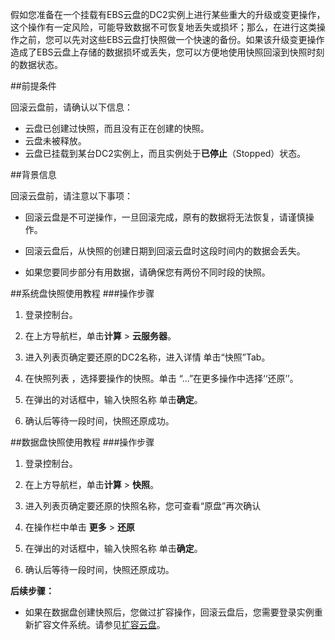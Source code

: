 假如您准备在一个挂载有EBS云盘的DC2实例上进行某些重大的升级或变更操作，这个操作有一定风险，可能导致数据不可恢复地丢失或损坏；那么，在进行这类操作之前，您可以先对这些EBS云盘打快照做一个快速的备份。如果该升级变更操作造成了EBS云盘上存储的数据损坏或丢失，您可以方便地使用快照回滚到快照时刻的数据状态。

##前提条件

回滚云盘前，请确认以下信息：

- 云盘已创建过快照，而且没有正在创建的快照。
- 云盘未被释放。
- 云盘已挂载到某台DC2实例上，而且实例处于**已停止**（Stopped）状态。

##背景信息

回滚云盘前，请注意以下事项：

- 回滚云盘是不可逆操作，一旦回滚完成，原有的数据将无法恢复，请谨慎操作。

- 回滚云盘后，从快照的创建日期到回滚云盘时这段时间内的数据会丢失。

- 如果您要同步部分有用数据，请确保您有两份不同时段的快照。


##系统盘快照使用教程
###操作步骤
1. 登录控制台。

2. 在上方导航栏，单击**计算**  > **云服务器**。

3. 进入列表页确定要还原的DC2名称，进入详情 单击“快照”Tab。

4. 在快照列表 ，选择要操作的快照。单击 “...”在更多操作中选择‘‘还原’’。 

5. 在弹出的对话框中，输入快照名称 单击**确定**。

6. 确认后等待一段时间，快照还原成功。

##数据盘快照使用教程
###操作步骤
1. 登录控制台。

2. 在上方导航栏，单击**计算**  > **快照**。

3. 进入列表页确定要还原的快照名称，您可查看“原盘”再次确认

4. 在操作栏中单击  **更多** > **还原**

5. 在弹出的对话框中，输入快照名称 单击**确定**。

6. 确认后等待一段时间，快照还原成功。



**后续步骤：**

- 如果在数据盘创建快照后，您做过扩容操作，回滚云盘后，您需要登录实例重新扩容文件系统。请参见[扩容云盘]()。

